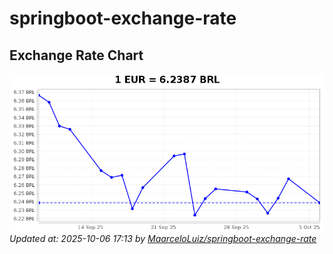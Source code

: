 # springboot-exchange-rate

<!-- EXCHANGE-RATE-START -->
## Exchange Rate Chart

![Exchange Rate Chart](charts/chart.png)*Updated at: 2025-10-06 17:13 by [MaarceloLuiz/springboot-exchange-rate](https://github.com/MaarceloLuiz/springboot-exchange-rate)*


<!-- EXCHANGE-RATE-END -->